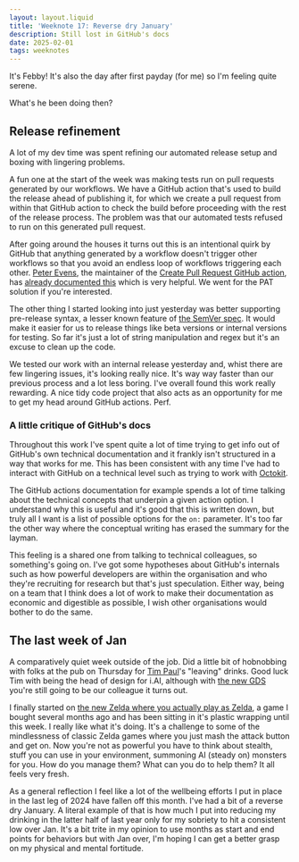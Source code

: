 ```yaml
---
layout: layout.liquid
title: 'Weeknote 17: Reverse dry January'
description: Still lost in GitHub's docs
date: 2025-02-01
tags: weeknotes
---
```


It's Febby! It's also the day after first payday (for me) so I'm feeling quite serene.

What's he been doing then?

## Release refinement

A lot of my dev time was spent refining our automated release setup and boxing with lingering problems.

A fun one at the start of the week was making tests run on pull requests generated by our workflows. We have a GitHub action that's used to build the release ahead of publishing it, for which we create a pull request from within that GitHub action to check the build before proceeding with the rest of the release process. The problem was that our automated tests refused to run on this generated pull request.

After going around the houses it turns out this is an intentional quirk by GitHub that anything generated by a workflow doesn't trigger other workflows so that you avoid an endless loop of workflows triggering each other. [Peter Evens](https://peterevans.dev/), the maintainer of the [Create Pull Request GitHub action](https://github.com/peter-evans/create-pull-request/tree/main), has [already documented this](https://github.com/peter-evans/create-pull-request/blob/main/docs/concepts-guidelines.md#triggering-further-workflow-runs) which is very helpful. We went for the PAT solution if you're interested.

The other thing I started looking into just yesterday was better supporting pre-release syntax, a lesser known feature of [the SemVer spec](https://semver.org/). It would make it easier for us to release things like beta versions or internal versions for testing. So far it's just a lot of string manipulation and regex but it's an excuse to clean up the code.

We tested our work with an internal release yesterday and, whist there are few lingering issues, it's looking really nice. It's way way faster than our previous process and a lot less boring. I've overall found this work really rewarding. A nice tidy code project that also acts as an opportunity for me to get my head around GitHub actions. Perf.

### A little critique of GitHub's docs

Throughout this work I've spent quite a lot of time trying to get info out of GitHub's own technical documentation and it frankly isn't structured in a way that works for me. This has been consistent with any time I've had to interact with GitHub on a technical level such as trying to work with [Octokit](https://github.com/octokit).

The GitHub actions documentation for example spends a lot of time talking about the technical concepts that underpin a given action option. I understand why this is useful and it's good that this is written down, but truly all I want is a list of possible options for the `on:` parameter. It's too far the other way where the conceptual writing has erased the summary for the layman.

This feeling is a shared one from talking to technical colleagues, so something's going on. I've got some hypotheses about GitHub's internals such as how powerful developers are within the organisation and who they're recruiting for research but that's just speculation. Either way, being on a team that I think does a lot of work to make their documentation as economic and digestible as possible, I wish other organisations would bother to do the same.

## The last week of Jan

A comparatively quiet week outside of the job. Did a little bit of hobnobbing with folks at the pub on Thursday for [Tim Paul](https://www.timpaul.co.uk/)'s "leaving" drinks. Good luck Tim with being the head of design for i.AI, although with [the new GDS](https://www.gov.uk/government/publications/a-blueprint-for-modern-digital-government) you're still going to be our colleague it turns out.

I finally started on [the new Zelda where you actually play as Zelda](https://en.wikipedia.org/wiki/The_Legend_of_Zelda:_Echoes_of_Wisdom), a game I bought several months ago and has been sitting in it's plastic wrapping until this week. I really like what it's doing. It's a challenge to some of the mindlessness of classic Zelda games where you just mash the attack button and get on. Now you're not as powerful you have to think about stealth, stuff you can use in your environment, summoning AI (steady on) monsters for you. How do you manage them? What can you do to help them? It all feels very fresh.

As a general reflection I feel like a lot of the wellbeing efforts I put in place in the last leg of 2024 have fallen off this month. I've had a bit of a reverse dry January. A literal example of that is how much I put into reducing my drinking in the latter half of last year only for my sobriety to hit a consistent low over Jan. It's a bit trite in my opinion to use months as start and end points for behaviors but with Jan over, I'm hoping I can get a better grasp on my physical and mental fortitude.

